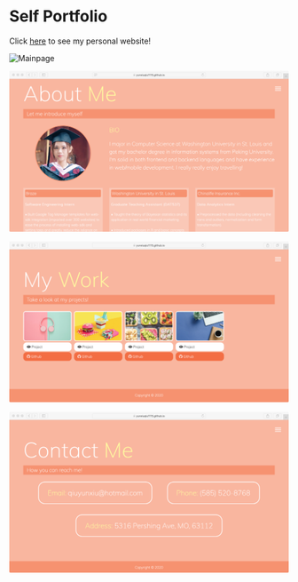# Self Portfolio

Click [here](https://yunxiuqiu1115.github.io/self-portfolio/index.html) to see my personal website!

![Mainpage](./dist/img/index.png)

![Aboutme](./dist/img/aboutme.png)

![Mywork](./dist/img/mywork.png)

![contact](./dist/img/contact.png)